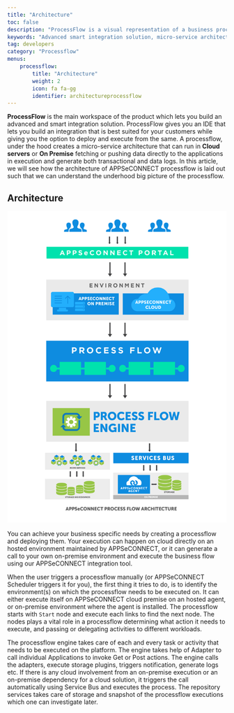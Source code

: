 ```yaml
---
title: "Architecture"
toc: false
description: "ProcessFlow is a visual representation of a business process integration, which helps you as an user to orchestrate a business process in such a way so that you can modularize and control the complexity of business integration properly."
keywords: "Advanced smart integration solution, micro-service architecture, trigger, command, polling"
tag: developers
category: "Processflow"
menus: 
    processflow:
        title: "Architecture"
        weight: 2
        icon: fa fa-gg
        identifier: architectureprocessflow
---
```


**ProcessFlow** is the main workspace of the product which lets you build an advanced and smart integration solution. 
ProcessFlow gives you an IDE that lets you build an integration that is best suited for your customers while giving you the option to deploy and execute from the same. 
A processflow, under the hood creates a micro-service architecture 
that can run in **Cloud servers** or **On Premise** fetching or pushing data directly to the applications 
in execution and generate both transactional and data logs. In this article, we will see how the 
architecture of APPSeCONNECT processflow is laid out such that we can understand the underhood big 
picture of the processflow. 

## Architecture

![processflow Architecture 01](/staticfiles/processflow/media/processflow_architecture_01.png)  

You can achieve your business specific needs by creating a processflow and deploying them. Your execution 
can happen on cloud directly on an hosted environment maintained by APPSeCONNECT, or it can generate a call 
to your own on-premise environment and execute the business flow using our APPSeCONNECT integration tool. 

When the user triggers a processflow manually (or APPSeCONNECT Scheduler triggers it for you), the first thing 
it tries to do, is to identify the environment(s) on which the processflow needs to be executed on. It can either 
execute itself on APPSeCONNECT cloud premise on an hosted agent, or on-premise environment where the agent 
is installed. The processflow starts with `Start` node and execute each links to find the next node. 
The nodes plays a vital role in a processflow determining what action it needs to execute, and passing or delegating 
activities to different workloads. 

The processflow engine takes care of each and every task or activity that needs to be executed on the platform. The 
engine takes help of Adapter to call individual Applications to invoke Get or Post actions. The engine calls the 
adapters, execute storage plugins, triggers notification, generate logs etc. If there is any cloud involvement from an on-premise execution or an on-premise dependency for a 
cloud solution, it triggers the call automatically using Service Bus and executes the process. The repository services takes care of storage and snapshot of the processflow executions which one can investigate later.


